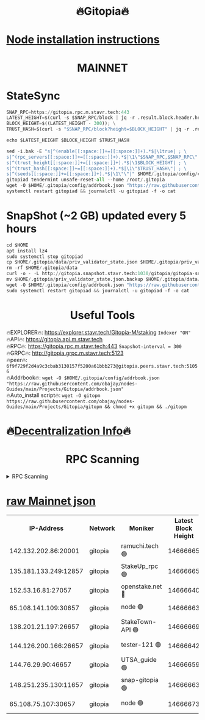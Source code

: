 <h1 align="center"> 🔥Gitopia🔥</h1>

[Node installation instructions](https://github.com/obajay/nodes-Guides/tree/main/Projects/Gitopia)
=

<h1 align="center"> MAINNET</h1>

# StateSync
```python
SNAP_RPC=https://gitopia.rpc.m.stavr.tech:443
LATEST_HEIGHT=$(curl -s $SNAP_RPC/block | jq -r .result.block.header.height); \
BLOCK_HEIGHT=$((LATEST_HEIGHT - 300)); \
TRUST_HASH=$(curl -s "$SNAP_RPC/block?height=$BLOCK_HEIGHT" | jq -r .result.block_id.hash)

echo $LATEST_HEIGHT $BLOCK_HEIGHT $TRUST_HASH

sed -i.bak -E "s|^(enable[[:space:]]+=[[:space:]]+).*$|\1true| ; \
s|^(rpc_servers[[:space:]]+=[[:space:]]+).*$|\1\"$SNAP_RPC,$SNAP_RPC\"| ; \
s|^(trust_height[[:space:]]+=[[:space:]]+).*$|\1$BLOCK_HEIGHT| ; \
s|^(trust_hash[[:space:]]+=[[:space:]]+).*$|\1\"$TRUST_HASH\"| ; \
s|^(seeds[[:space:]]+=[[:space:]]+).*$|\1\"\"|" $HOME/.gitopia/config/config.toml
gitopiad tendermint unsafe-reset-all --home /root/.gitopia
wget -O $HOME/.gitopia/config/addrbook.json "https://raw.githubusercontent.com/obajay/nodes-Guides/main/Projects/Gitopia/addrbook.json"
systemctl restart gitopiad && journalctl -u gitopiad -f -o cat
```
# SnapShot (~2 GB) updated every 5 hours
```python
cd $HOME
apt install lz4
sudo systemctl stop gitopiad
cp $HOME/.gitopia/data/priv_validator_state.json $HOME/.gitopia/priv_validator_state.json.backup
rm -rf $HOME/.gitopia/data
curl -o - -L http://gitopia.snapshot.stavr.tech:1030/gitopia/gitopia-snap.tar.lz4 | lz4 -c -d - | tar -x -C $HOME/.gitopia --strip-components 2
mv $HOME/.gitopia/priv_validator_state.json.backup $HOME/.gitopia/data/priv_validator_state.json
wget -O $HOME/.gitopia/config/addrbook.json "https://raw.githubusercontent.com/obajay/nodes-Guides/main/Projects/Gitopia/addrbook.json"
sudo systemctl restart gitopiad && journalctl -u gitopiad -f -o cat
```
 <h1 align="center"> Useful Tools</h1>

🔥EXPLORER🔥:      https://explorer.stavr.tech/Gitopia-M/staking  `Indexer "ON"` \
🔥API🔥: 			 		 https://gitopia.api.m.stavr.tech \
🔥RPC🔥:           https://gitopia.rpc.m.stavr.tech:443              `Snapshot-interval = 300` \
🔥GRPC🔥:          http://gitopia.grpc.m.stavr.tech:5123 \
🔥peer🔥:					 `6f9f729f2d4a9c3cbab3130157f5200a61bbb273@gitopia.peers.stavr.tech:51056` \
🔥Addrbook🔥:    ```wget -O $HOME/.gitopia/config/addrbook.json "https://raw.githubusercontent.com/obajay/nodes-Guides/main/Projects/Gitopia/addrbook.json"``` \
🔥Auto_install script🔥: ```wget -O gitopm https://raw.githubusercontent.com/obajay/nodes-Guides/main/Projects/Gitopia/gitopm && chmod +x gitopm && ./gitopm```

🔥[Decentralization Info](https://github.com/obajay/StateSync-snapshots/tree/main/Projects/Gitopia/Decentralization)🔥
=

<h1 align="center"> RPC Scanning</h1>

<details>
<summary>RPC Scanning</summary>

<h2 align="center"> We scan nodes in real time every 4 hours. And we provide the final result of RPC endpoints.
We cannot influence the operation of these nodes in any way. </h2>


```python
If Voting Power is higher than 0 --> then the Node is a validator of the network and may be subject to attack and be a potential threat to the chain.
```
```python
We marked such validators with a red symbol
```

</details>

[raw Mainnet json](https://rpc-check.gitopm.stavr.tech/gitopm/rpc-gitopm-result.json)
=

<table><tr><th>IP-Address</th><th>Network</th><th>Moniker</th><th>Latest Block Height</th><th>Earliest Block Height</th><th>Catching Up</th><th>Tx Index</th><th>Voting Power</th><th>Scan Time</th></tr><tr><td>142.132.202.86:20001</td><td>gitopia</td><td>ramuchi.tech 🟢</td><td>14666665</td><td>6548337</td><td>False</td><td>on</td><td>0</td><td>2024-03-02T02:30:14.358929577UTC</td></tr><tr><td>135.181.133.249:12857</td><td>gitopia</td><td>StakeUp_rpc 🟢</td><td>14666665</td><td>8010001</td><td>False</td><td>on</td><td>0</td><td>2024-03-02T02:30:14.650953025UTC</td></tr><tr><td>152.53.16.81:27057</td><td>gitopia</td><td>openstake.net 🔴</td><td>14666640</td><td>10455001</td><td>False</td><td>off</td><td>53896</td><td>2024-03-02T02:29:33.681090127UTC</td></tr><tr><td>65.108.141.109:30657</td><td>gitopia</td><td>node 🟢</td><td>14666663</td><td>12299845</td><td>False</td><td>on</td><td>0</td><td>2024-03-02T02:30:11.863079188UTC</td></tr><tr><td>138.201.21.197:26657</td><td>gitopia</td><td>StakeTown-API 🟢</td><td>14666669</td><td>12733501</td><td>False</td><td>on</td><td>0</td><td>2024-03-02T02:30:21.048946004UTC</td></tr><tr><td>144.126.200.166:26657</td><td>gitopia</td><td>tester-121 🟢</td><td>14666642</td><td>12832814</td><td>False</td><td>off</td><td>0</td><td>2024-03-02T02:29:36.049819825UTC</td></tr><tr><td>144.76.29.90:46657</td><td>gitopia</td><td>UTSA_guide 🟢</td><td>14666659</td><td>13035301</td><td>False</td><td>on</td><td>0</td><td>2024-03-02T02:30:05.385071930UTC</td></tr><tr><td>148.251.235.130:11657</td><td>gitopia</td><td>snap-gitopia 🟢</td><td>14666663</td><td>14079001</td><td>False</td><td>on</td><td>0</td><td>2024-03-02T02:30:12.088319579UTC</td></tr><tr><td>65.108.75.107:30657</td><td>gitopia</td><td>node 🟢</td><td>14666673</td><td>14269230</td><td>False</td><td>on</td><td>0</td><td>2024-03-02T02:30:27.455856250UTC</td></tr></table>
